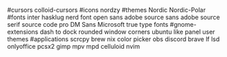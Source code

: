 #cursors
colloid-cursors
#icons
nordzy
#themes
Nordic
Nordic-Polar
#fonts
inter
hasklug nerd font
open sans
adobe source sans
adobe source serif
source code pro
DM Sans
Microsoft true type fonts
#gnome-extensions
dash to dock
rounded window corners
ubuntu like panel
user themes
#applications
scrcpy
brew
nix
color picker
obs
discord
brave
lf
lsd
onlyoffice
pcsx2
gimp
mpv
mpd
celluloid
nvim
